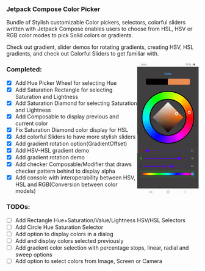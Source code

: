 ### Jetpack Compose Color Picker

Bundle of Stylish customizable Color pickers, selectors, colorful sliders written with Jetpack
Compose enables users to choose from HSL, HSV or RGB color modes to pick Solid colors or gradients.

Check out gradient, slider demos for rotating gradients, creating HSV, HSL gradients, and check out
Colorful Sliders to get familiar with.

<img src="/./screenshots/intro.gif" align="right" width="32%"/>

### Completed:

- [x] Add Hue Picker Wheel for selecting Hue
- [x] Add Saturation Rectangle for selecting Saturation and Lightness
- [x] Add Saturation Diamond for selecting Saturation and Lightness
- [x] Add Composable to display previous and current color
- [x] Fix Saturation Diamond color display for HSL
- [x] Add colorful Sliders to have more stylish sliders
- [x] Add gradient rotation option(GradientOffset)
- [x] Add HSV-HSL gradient demo
- [x] Add gradient rotation demo
- [x] Add checker Composable/Modifier that draws checker pattern behind to display alpha
- [x] Add console with interoperability between HSV, HSL and RGB(Conversion between color models)

### TODOs:

- [ ] Add Rectangle Hue+Saturation/Value/Lightness HSV/HSL Selectors
- [ ] Add Circle Hue Saturation Selector
- [ ] Add option to display colors in a dialog
- [ ] Add and display colors selected previously
- [ ] Add gradient color selection with percentage stops, linear, radial and sweep options
- [ ] Add option to select colors from Image, Screen or Camera
